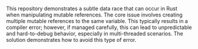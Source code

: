 This repository demonstrates a subtle data race that can occur in Rust when manipulating mutable references. The core issue involves creating multiple mutable references to the same variable. This typically results in a compiler error; however, if managed carefully, this can lead to unpredictable and hard-to-debug behavior, especially in multi-threaded scenarios. The solution demonstrates how to avoid this type of error.